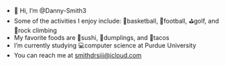- 👋 Hi, I’m @Danny-Smith3
- Some of the activities I enjoy include: 🏀basketball, 🏈football, ⛳️golf, and 🧗rock climbing
- My favorite foods are 🍣sushi, 🥟dumplings, and 🌮tacos
- I’m currently studying 💻computer science at Purdue University
- You can reach me at smithdrsiii@icloud.com

<!---
Danny-Smith3/Danny-Smith3 is a ✨ special ✨ repository because its `README.md` (this file) appears on your GitHub profile.
You can click the Preview link to take a look at your changes.
--->
